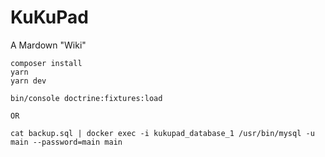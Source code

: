# KuKuPad

A Mardown "Wiki"

```
composer install
yarn
yarn dev

bin/console doctrine:fixtures:load

OR

cat backup.sql | docker exec -i kukupad_database_1 /usr/bin/mysql -u main --password=main main
```
